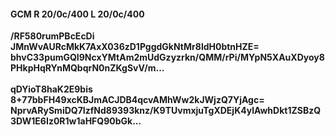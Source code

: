 #### GCM R 20/0c/400 L 20/0c/400
**/RF580rumPBcEcDi**<br/>**JMnWvAURcMkK7AxX036zD1PggdGkNtMr8ldH0btnHZE=**<br/>**bhvC33pumGQI9NcxYMtAm2mUdGzyzrkn/QMM/rPi/MYpN5XAuXDyoy8PHkpHqRYnMQbqrN0nZKgSvV/m...**<br/><br/>
**qDYioT8haK2E9bis**<br/>**8+77bbFH49xcKBJmACJDB4qcvAMhWw2kJWjzQ7YjAgc=**<br/>**NprvARySmiDQ7IzfNd89393knz/K9TUvmxjuTgXDEjK4ylAwhDkt1ZSBzQ3DW1E6Iz0R1w1aHFQ90bGk...**